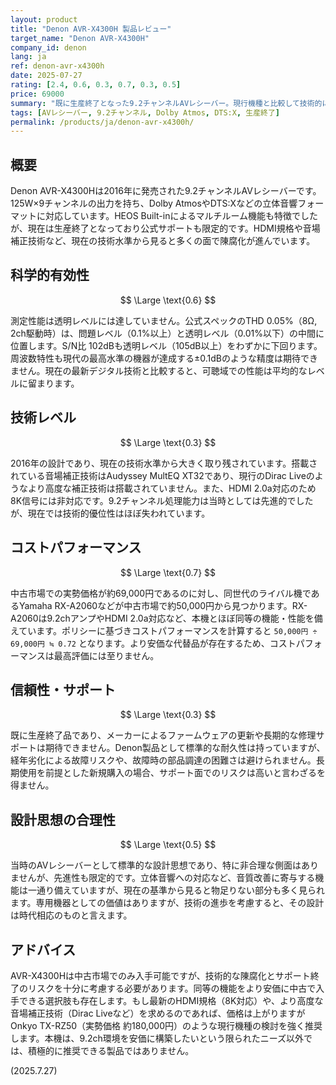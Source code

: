 ```yaml
---
layout: product
title: "Denon AVR-X4300H 製品レビュー"
target_name: "Denon AVR-X4300H"
company_id: denon
lang: ja
ref: denon-avr-x4300h
date: 2025-07-27
rating: [2.4, 0.6, 0.3, 0.7, 0.3, 0.5]
price: 69000
summary: "既に生産終了となった9.2チャンネルAVレシーバー。現行機種と比較して技術的に陳腐化が進んでいるが、中古市場における同世代機との比較では一定の価値を持つ。"
tags: [AVレシーバー, 9.2チャンネル, Dolby Atmos, DTS:X, 生産終了]
permalink: /products/ja/denon-avr-x4300h/
---
```


## 概要

Denon AVR-X4300Hは2016年に発売された9.2チャンネルAVレシーバーです。125W×9チャンネルの出力を持ち、Dolby AtmosやDTS:Xなどの立体音響フォーマットに対応しています。HEOS Built-inによるマルチルーム機能も特徴でしたが、現在は生産終了となっており公式サポートも限定的です。HDMI規格や音場補正技術など、現在の技術水準から見ると多くの面で陳腐化が進んでいます。

## 科学的有効性

$$ \Large \text{0.6} $$

測定性能は透明レベルには達していません。公式スペックのTHD 0.05%（8Ω, 2ch駆動時）は、問題レベル（0.1%以上）と透明レベル（0.01%以下）の中間に位置します。S/N比 102dBも透明レベル（105dB以上）をわずかに下回ります。周波数特性も現代の最高水準の機器が達成する±0.1dBのような精度は期待できません。現在の最新デジタル技術と比較すると、可聴域での性能は平均的なレベルに留まります。

## 技術レベル

$$ \Large \text{0.3} $$

2016年の設計であり、現在の技術水準から大きく取り残されています。搭載されている音場補正技術はAudyssey MultEQ XT32であり、現行のDirac Liveのようなより高度な補正技術は搭載されていません。また、HDMI 2.0a対応のため8K信号には非対応です。9.2チャンネル処理能力は当時としては先進的でしたが、現在では技術的優位性はほぼ失われています。

## コストパフォーマンス

$$ \Large \text{0.7} $$

中古市場での実勢価格が約69,000円であるのに対し、同世代のライバル機であるYamaha RX-A2060などが中古市場で約50,000円から見つかります。RX-A2060は9.2chアンプやHDMI 2.0a対応など、本機とほぼ同等の機能・性能を備えています。ポリシーに基づきコストパフォーマンスを計算すると `50,000円 ÷ 69,000円 ≒ 0.72` となります。より安価な代替品が存在するため、コストパフォーマンスは最高評価には至りません。

## 信頼性・サポート

$$ \Large \text{0.3} $$

既に生産終了品であり、メーカーによるファームウェアの更新や長期的な修理サポートは期待できません。Denon製品として標準的な耐久性は持っていますが、経年劣化による故障リスクや、故障時の部品調達の困難さは避けられません。長期使用を前提とした新規購入の場合、サポート面でのリスクは高いと言わざるを得ません。

## 設計思想の合理性

$$ \Large \text{0.5} $$

当時のAVレシーバーとして標準的な設計思想であり、特に非合理な側面はありませんが、先進性も限定的です。立体音響への対応など、音質改善に寄与する機能は一通り備えていますが、現在の基準から見ると物足りない部分も多く見られます。専用機器としての価値はありますが、技術の進歩を考慮すると、その設計は時代相応のものと言えます。

## アドバイス

AVR-X4300Hは中古市場でのみ入手可能ですが、技術的な陳腐化とサポート終了のリスクを十分に考慮する必要があります。同等の機能をより安価に中古で入手できる選択肢も存在します。もし最新のHDMI規格（8K対応）や、より高度な音場補正技術（Dirac Liveなど）を求めるのであれば、価格は上がりますがOnkyo TX-RZ50（実勢価格 約180,000円）のような現行機種の検討を強く推奨します。本機は、9.2ch環境を安価に構築したいという限られたニーズ以外では、積極的に推奨できる製品ではありません。

(2025.7.27)
